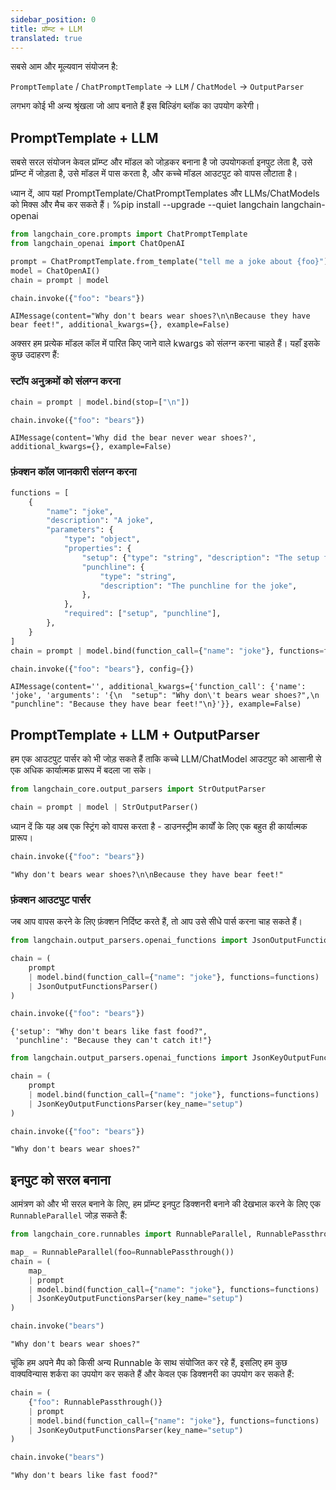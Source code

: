 ```yaml
---
sidebar_position: 0
title: प्रॉम्प्ट + LLM
translated: true
---
```


सबसे आम और मूल्यवान संयोजन है:

``PromptTemplate`` / ``ChatPromptTemplate`` -> ``LLM`` / ``ChatModel`` -> ``OutputParser``

लगभग कोई भी अन्य श्रृंखला जो आप बनाते हैं इस बिल्डिंग ब्लॉक का उपयोग करेगी।

## PromptTemplate + LLM

सबसे सरल संयोजन केवल प्रॉम्प्ट और मॉडल को जोड़कर बनाना है जो उपयोगकर्ता इनपुट लेता है, उसे प्रॉम्प्ट में जोड़ता है, उसे मॉडल में पास करता है, और कच्चे मॉडल आउटपुट को वापस लौटाता है।

ध्यान दें, आप यहां PromptTemplate/ChatPromptTemplates और LLMs/ChatModels को मिक्स और मैच कर सकते हैं।
%pip install --upgrade --quiet  langchain langchain-openai

```python
from langchain_core.prompts import ChatPromptTemplate
from langchain_openai import ChatOpenAI

prompt = ChatPromptTemplate.from_template("tell me a joke about {foo}")
model = ChatOpenAI()
chain = prompt | model
```

```python
chain.invoke({"foo": "bears"})
```

```output
AIMessage(content="Why don't bears wear shoes?\n\nBecause they have bear feet!", additional_kwargs={}, example=False)
```

अक्सर हम प्रत्येक मॉडल कॉल में पारित किए जाने वाले kwargs को संलग्न करना चाहते हैं। यहाँ इसके कुछ उदाहरण हैं:

### स्टॉप अनुक्रमों को संलग्न करना

```python
chain = prompt | model.bind(stop=["\n"])
```

```python
chain.invoke({"foo": "bears"})
```

```output
AIMessage(content='Why did the bear never wear shoes?', additional_kwargs={}, example=False)
```

### फ़ंक्शन कॉल जानकारी संलग्न करना

```python
functions = [
    {
        "name": "joke",
        "description": "A joke",
        "parameters": {
            "type": "object",
            "properties": {
                "setup": {"type": "string", "description": "The setup for the joke"},
                "punchline": {
                    "type": "string",
                    "description": "The punchline for the joke",
                },
            },
            "required": ["setup", "punchline"],
        },
    }
]
chain = prompt | model.bind(function_call={"name": "joke"}, functions=functions)
```

```python
chain.invoke({"foo": "bears"}, config={})
```

```output
AIMessage(content='', additional_kwargs={'function_call': {'name': 'joke', 'arguments': '{\n  "setup": "Why don\'t bears wear shoes?",\n  "punchline": "Because they have bear feet!"\n}'}}, example=False)
```

## PromptTemplate + LLM + OutputParser

हम एक आउटपुट पार्सर को भी जोड़ सकते हैं ताकि कच्चे LLM/ChatModel आउटपुट को आसानी से एक अधिक कार्यात्मक प्रारूप में बदला जा सके।

```python
from langchain_core.output_parsers import StrOutputParser

chain = prompt | model | StrOutputParser()
```

ध्यान दें कि यह अब एक स्ट्रिंग को वापस करता है - डाउनस्ट्रीम कार्यों के लिए एक बहुत ही कार्यात्मक प्रारूप।

```python
chain.invoke({"foo": "bears"})
```

```output
"Why don't bears wear shoes?\n\nBecause they have bear feet!"
```

### फ़ंक्शन आउटपुट पार्सर

जब आप वापस करने के लिए फ़ंक्शन निर्दिष्ट करते हैं, तो आप उसे सीधे पार्स करना चाह सकते हैं।

```python
from langchain.output_parsers.openai_functions import JsonOutputFunctionsParser

chain = (
    prompt
    | model.bind(function_call={"name": "joke"}, functions=functions)
    | JsonOutputFunctionsParser()
)
```

```python
chain.invoke({"foo": "bears"})
```

```output
{'setup': "Why don't bears like fast food?",
 'punchline': "Because they can't catch it!"}
```

```python
from langchain.output_parsers.openai_functions import JsonKeyOutputFunctionsParser

chain = (
    prompt
    | model.bind(function_call={"name": "joke"}, functions=functions)
    | JsonKeyOutputFunctionsParser(key_name="setup")
)
```

```python
chain.invoke({"foo": "bears"})
```

```output
"Why don't bears wear shoes?"
```

## इनपुट को सरल बनाना

आमंत्रण को और भी सरल बनाने के लिए, हम प्रॉम्प्ट इनपुट डिक्शनरी बनाने की देखभाल करने के लिए एक `RunnableParallel` जोड़ सकते हैं:

```python
from langchain_core.runnables import RunnableParallel, RunnablePassthrough

map_ = RunnableParallel(foo=RunnablePassthrough())
chain = (
    map_
    | prompt
    | model.bind(function_call={"name": "joke"}, functions=functions)
    | JsonKeyOutputFunctionsParser(key_name="setup")
)
```

```python
chain.invoke("bears")
```

```output
"Why don't bears wear shoes?"
```

चूंकि हम अपने मैप को किसी अन्य Runnable के साथ संयोजित कर रहे हैं, इसलिए हम कुछ वाक्यविन्यास शर्करा का उपयोग कर सकते हैं और केवल एक डिक्शनरी का उपयोग कर सकते हैं:

```python
chain = (
    {"foo": RunnablePassthrough()}
    | prompt
    | model.bind(function_call={"name": "joke"}, functions=functions)
    | JsonKeyOutputFunctionsParser(key_name="setup")
)
```

```python
chain.invoke("bears")
```

```output
"Why don't bears like fast food?"
```
